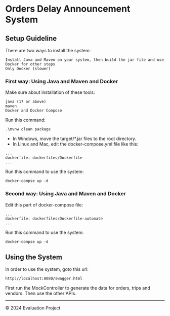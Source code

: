 # Orders Delay Announcement System

## Setup Guideline

There are two ways to install the system:
```
Install Java and Maven on your system, then build the jar file and use Docker for other steps
Only Docker (slower)
```
### First way: Using Java and Maven and Docker

Make sure about installation of these tools:
```
java (17 or above)
maven
Docker and Docker Compose
```
Run this command:
```
.\mvnw clean package
```
* In Windows, move the target/*.jar files to the root directory. 
* In Linux and Mac, edit the docker-compose.yml file like this:

```
...
dockerfile: dockerfiles/Dockerfile
...
```
Run this command to use the system:
```
docker-compse up -d
```
### Second way: Using Java and Maven and Docker

Edit this part of docker-compose file:
```
...
dockerfile: dockerfiles/Dockerfile-automate
...
```

Run this command to use the system:
```
docker-compse up -d
```

## Using the System

In order to use the system, goto this url:

```
http://localhost:8080/swagger.html
```
First run the MockController to generate the data for orders, trips and vendors. Then use the other APIs. 

- - -
© 2024 Evaluation Project